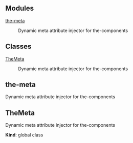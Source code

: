 <!--- Code generated by @the-/script-doc. DO NOT EDIT. -->

## Modules

<dl>
<dt><a href="#module_the-meta">the-meta</a></dt>
<dd><p>Dynamic meta attribute injector for the-components</p>
</dd>
</dl>

## Classes

<dl>
<dt><a href="#TheMeta">TheMeta</a></dt>
<dd><p>Dynamic meta attribute injector for the-components</p>
</dd>
</dl>

<a name="module_the-meta"></a>

## the-meta
Dynamic meta attribute injector for the-components

<a name="TheMeta"></a>

## TheMeta
Dynamic meta attribute injector for the-components

**Kind**: global class  
